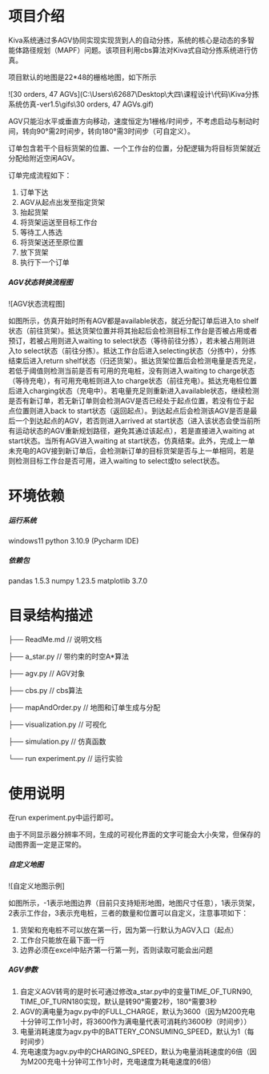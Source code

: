 # 项目介绍

Kiva系统通过多AGV协同实现实现货到人的自动分拣，系统的核心是动态的多智能体路径规划（MAPF）问题。该项目利用cbs算法对Kiva式自动分拣系统进行仿真。

项目默认的地图是22*48的栅格地图，如下所示

![30 orders, 47 AGVs](C:\Users\62687\Desktop\大四\课程设计\代码\Kiva分拣系统仿真-ver1.5\gifs\30 orders, 47 AGVs.gif)

AGV只能沿水平或垂直方向移动，速度恒定为1栅格/时间步，不考虑启动与制动时间，转向90°需2时间步，转向180°需3时间步（可自定义）。

订单包含若干个目标货架的位置、一个工作台的位置，分配逻辑为将目标货架就近分配给附近空闲AGV。

订单完成流程如下：

1. 订单下达
2. AGV从起点出发至指定货架
3. 抬起货架
4. 将货架运送至目标工作台
5. 等待工人拣选
6. 将货架送还至原位置
7. 放下货架
8. 执行下一个订单

##### AGV状态转换流程图

![AGV状态流程图]

如图所示，仿真开始时所有AGV都是available状态，就近分配订单后进入to shelf状态（前往货架）。抵达货架位置并将其抬起后会检测目标工作台是否被占用或者预订，若被占用则进入waiting to select状态（等待前往分拣），若未被占用则进入to select状态（前往分拣）。抵达工作台后进入selecting状态（分拣中），分拣结束后进入return shelf状态（归还货架）。抵达货架位置后会检测电量是否充足，若低于阈值则检测当前是否有可用的充电桩，没有则进入waiting to charge状态（等待充电），有可用充电桩则进入to charge状态（前往充电）。抵达充电桩位置后进入charging状态（充电中）。若电量充足则重新进入available状态，继续检测是否有新订单，若无新订单则会检测AGV是否已经处于起点位置，若没有位于起点位置则进入back to start状态（返回起点）。到达起点后会检测该AGV是否是最后一个到达起点的AGV，若否则进入arrived at start状态（进入该状态会使当前所有运动状态的AGV重新规划路径，避免其通过该起点），若是直接进入waiting at start状态。当所有AGV进入waiting at start状态，仿真结束。此外，完成上一单未充电的AGV接到新订单后，会检测新订单的目标货架是否与上一单相同，若是则检测目标工作台是否可用，进入waiting to select或to select状态。

# 环境依赖

##### 运行系统

windows11 python 3.10.9 (Pycharm IDE)

##### 依赖包

pandas 1.5.3
numpy  1.23.5
matplotlib 3.7.0

# 目录结构描述

├── ReadMe.md                      // 说明文档

├── a_star.py                           // 带约束的时空A*算法

├── agv.py                               // AGV对象

├── cbs.py                               // cbs算法

├── mapAndOrder.py           // 地图和订单生成与分配

├── visualization.py              // 可视化

├── simulation.py                 // 仿真函数

└── run experiment.py        // 运行实验

# 使用说明

在run experiment.py中运行即可。

由于不同显示器分辨率不同，生成的可视化界面的文字可能会大小失常，但保存的动图界面一定是正常的。

##### 自定义地图

![自定义地图示例]

如图所示，-1表示地图边界（目前只支持矩形地图，地图尺寸任意），1表示货架，2表示工作台，3表示充电桩，三者的数量和位置可以自定义，注意事项如下：

1. 货架和充电桩不可以放在第一行，因为第一行默认为AGV入口（起点）
2. 工作台只能放在最下面一行
3. 边界必须在excel中贴齐第一行第一列，否则读取可能会出问题

##### AGV参数

1. 自定义AGV转弯的是时长可通过修改a_star.py中的变量TIME_OF_TURN90, TIME_OF_TURN180实现，默认是转90°需要2秒，180°需要3秒
2. AGV的满电量为agv.py中的FULL_CHARGE，默认为3600（因为M200充电十分钟可工作1小时，将3600作为满电量代表可消耗约3600秒（时间步））
3. 电量消耗速度为agv.py中的BATTERY_CONSUMING_SPEED，默认为1（每时间步）
4. 充电速度为agv.py中的CHARGING_SPEED，默认为电量消耗速度的6倍（因为M200充电十分钟可工作1小时，充电速度为耗电速度的6倍）
